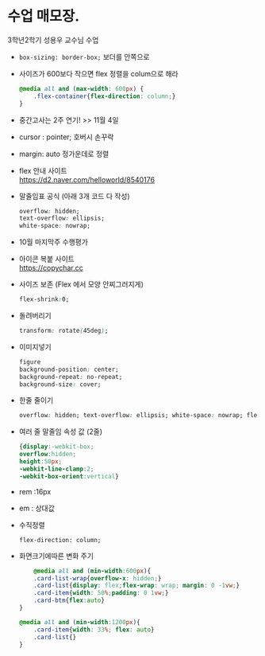 # 수업 매모장.
3학년2학기 성용우 교수님 수업

* ```box-sizing: border-box;``` 보더를 안쪽으로  

* 사이즈가 600보다 작으면 flex 정렬을 colum으로 해라
    ```css
    @media all and (max-width: 600px) {
        .flex-container{flex-direction: column;}
    }
    ```

* 중간고사는 2주 연기! >> 11월 4일
* cursor : pointer; 호버시 손꾸락
* margin: auto 정가운데로 정렬  
* flex 안내 사이트  
https://d2.naver.com/helloworld/8540176


* 말줄임표 공식 (아래 3개 코드 다 작성)
    ```css
    overflow: hidden;
    text-overflow: ellipsis;
    white-space: nowrap;
    ```
    
* 10월 마지막주 수행평가  
* 아이콘 복붙 사이트  
https://copychar.cc

*   사이즈 보존 (Flex 에서 모양 안찌그러지게)
    ```css
    flex-shrink:0;
    ``` 
    
*   돌려버리기
    ```css
    transform: rotate(45deg);
    ```

* 이미지넣기
    ```css
    figure
    background-position: center;
    background-repeat: no-repeat;
    background-size: cover;
    ```
* 한줄 줄이기
    ```css
    overflow: hidden; text-overflow: ellipsis; white-space: nowrap; flex-grow: 1;
    ```

* 여러 줄 말줄임 속성 값 (2줄)
    ```css
    {display:-webkit-box;
    overflow:hidden;
    height:50px;
    -webkit-line-clamp:2;
    -webkit-box-orient:vertical}
    ```

* rem :16px
* em : 상대값
* 수직정렬
    ```
    flex-direction: column;
    ```
* 화면크기에따른 변화 주기
    ```css
        @media all and (min-width:600px){
        .card-list-wrap{overflow-x: hidden;}
        .card-list{display: flex;flex-wrap: wrap; margin: 0 -1vw;}
        .card-item{width: 50%;padding: 0 1vw;}
        .card-btm{flex:auto}
    }

    @media all and (min-width:1200px){
        .card-item{width: 33%; flex: auto}
        .card-list{}
    }
    ```
    